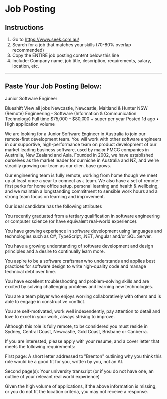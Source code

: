 # Job Posting

## Instructions
1. Go to https://www.seek.com.au/
2. Search for a job that matches your skills (70-80% overlap recommended)
3. Copy the ENTIRE job posting content below this line
4. Include: Company name, job title, description, requirements, salary, location, etc.

---

## Paste Your Job Posting Below:

Junior Software Engineer

Blueshift 
View all jobs
Newcastle, Newcastle, Maitland & Hunter NSW (Remote)
Engineering - Software (Information & Communication Technology)
Full time
$75,000 – $80,000 + super per year
Posted 1d ago
•
High application volume

We are looking for a Junior Software Engineer in Australia to join our remote-first development team. You will work with other software engineers in our supportive, high-performance team on product development of our market leading business software, used by major FMCG companies in Australia, New Zealand and Asia. Founded in 2002, we have established ourselves as the market leader for our niche in Australia and NZ, and we're steadily growing our team as our client base grows.

Our engineering team is fully remote, working from home though we meet up at least once a year to connect as a team. We also have a set of remote-first perks for home office setup, personal learning and health & wellbeing, and we maintain a longstanding commitment to sensible work hours and a strong team focus on learning and improvement.



Our ideal candidate has the following attributes

You recently graduated from a tertiary qualification in software engineering or computer science (or have equivalent real-world experience).

You have growing experience in software development using languages and technologies such as C#, TypeScript, .NET, Angular and/or SQL Server.

You have a growing understanding of software development and design principles and a desire to continually learn more.

You aspire to be a software craftsman who understands and applies best practices for software design to write high-quality code and manage technical debt over time.

You have excellent troubleshooting and problem-solving skills and are excited by solving challenging problems and learning new technologies.

You are a team player who enjoys working collaboratively with others and is able to engage in constructive conflict.

You are self-motivated, work well independently, pay attention to detail and love to excel in your work, always striving to improve.

Although this role is fully remote, to be considered you must reside in Sydney, Central Coast, Newcastle, Gold Coast, Brisbane or Canberra.



If you are interested, please apply with your resume, and a cover letter that meets the following requirements:

First page: A short letter addressed to "Brenton" outlining why you think this role would be a good fit for you, written by you, not an AI.

Second page(s): Your university transcript (or if you do not have one, an outline of your relevant real world experience)

Given the high volume of applications, if the above information is missing, or you do not fit the location criteria, you may not receive a response.

